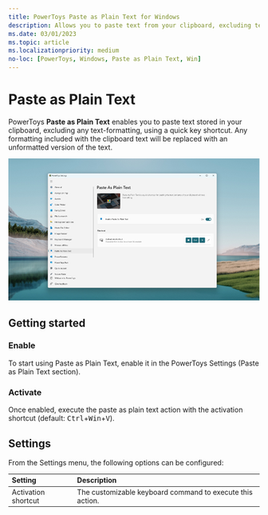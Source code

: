 ```yaml
---
title: PowerToys Paste as Plain Text for Windows
description: Allows you to paste text from your clipboard, excluding text-formatting, with a quick key shortcut.
ms.date: 03/01/2023
ms.topic: article
ms.localizationpriority: medium
no-loc: [PowerToys, Windows, Paste as Plain Text, Win]
---
```


# Paste as Plain Text

PowerToys **Paste as Plain Text** enables you to paste text stored in your clipboard, excluding any text-formatting, using a quick key shortcut. Any formatting included with the clipboard text will be replaced with an unformatted version of the text.

![Paste as Plain Text screenshot.](../images/pt-paste-as-plain-text.png)

## Getting started

### Enable

To start using Paste as Plain Text, enable it in the PowerToys Settings (Paste as Plain Text section).

### Activate

Once enabled, execute the paste as plain text action with the activation shortcut (default: <kbd>Ctrl</kbd>+<kbd>Win</kbd>+<kbd>V</kbd>).

## Settings

From the Settings menu, the following options can be configured:

| Setting | Description |
| :--- | :--- |
| Activation shortcut | The customizable keyboard command to execute this action. |
